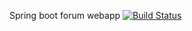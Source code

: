 Spring boot forum webapp
[![Build Status](https://app.travis-ci.com/c0dered273/job4j_forum.svg?branch=master)](https://app.travis-ci.com/c0dered273/job4j_forum)